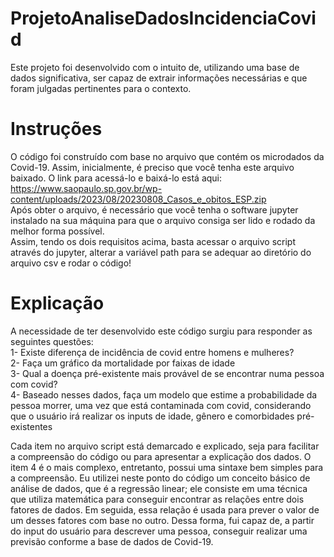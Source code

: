 # ProjetoAnaliseDadosIncidenciaCovid
Este projeto foi desenvolvido com o intuito de, utilizando uma base de dados significativa, ser capaz de extrair informações necessárias e que foram julgadas pertinentes para o contexto.

# Instruções
O código foi construído com base no arquivo que contém os microdados da Covid-19. Assim, inicialmente, é preciso que você tenha este arquivo baixado. O link para acessá-lo e baixá-lo está aqui: <br>
https://www.saopaulo.sp.gov.br/wp-content/uploads/2023/08/20230808_Casos_e_obitos_ESP.zip <br>
Após obter o arquivo, é necessário que você tenha o software jupyter instalado na sua máquina para que o arquivo consiga ser lido e rodado da melhor forma possível.<br>
Assim, tendo os dois requisitos acima, basta acessar o arquivo script através do jupyter, alterar a variável path para se adequar ao diretório do arquivo csv e rodar o código!

# Explicação
A necessidade de ter desenvolvido este código surgiu para responder as seguintes questões:<br>
1- Existe diferença de incidência de covid entre homens e mulheres?<br>
2- Faça um gráfico da mortalidade por faixas de idade<br>
3- Qual a doença pré-existente mais provável de se encontrar numa pessoa com covid?<br>
4- Baseado nesses dados, faça um modelo que estime a probabilidade da pessoa morrer, uma vez que está contaminada com covid, considerando que o usuário irá realizar os inputs de idade, gênero e comorbidades pré-existentes<br>

Cada item no arquivo script está demarcado e explicado, seja para facilitar a compreensão do código ou para apresentar a explicação dos dados. O item 4 é o mais complexo, entretanto, possui uma sintaxe bem simples para a compreensão. Eu utilizei neste ponto do código um conceito básico de análise de dados, que é a regressão linear; ele consiste em uma técnica que utiliza matemática para conseguir encontrar as relações entre dois fatores de dados. Em seguida, essa relação é usada para prever o valor de um desses fatores com base no outro. Dessa forma, fui capaz de, a partir do input do usuário para descrever uma pessoa, conseguir realizar uma previsão conforme a base de dados de Covid-19. 
